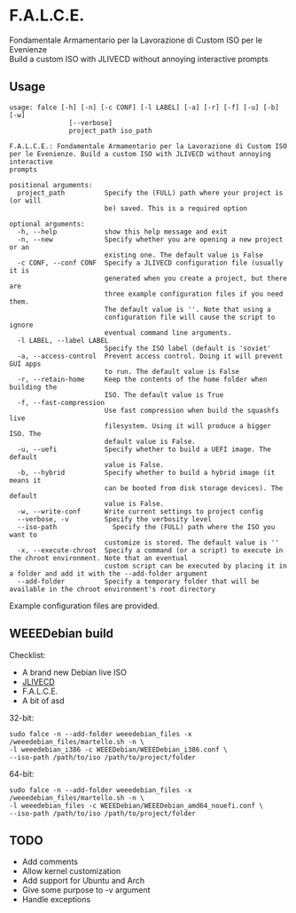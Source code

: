<h1>F.A.L.C.E.</h1>
Fondamentale Armamentario per la Lavorazione di Custom ISO per le Evenienze
<br>Build a custom ISO with JLIVECD without annoying interactive prompts

<h2>Usage</h2>

```
usage: falce [-h] [-n] [-c CONF] [-l LABEL] [-a] [-r] [-f] [-u] [-b] [-w]
               [--verbose]
               project_path iso_path

F.A.L.C.E.: Fondamentale Armamentario per la Lavorazione di Custom ISO per le Evenienze. Build a custom ISO with JLIVECD without annoying interactive
prompts

positional arguments:
  project_path          Specify the (FULL) path where your project is (or will
                        be) saved. This is a required option

optional arguments:
  -h, --help            show this help message and exit
  -n, --new             Specify whether you are opening a new project or an
                        existing one. The default value is False
  -c CONF, --conf CONF  Specify a JLIVECD configuration file (usually it is
                        generated when you create a project, but there are
                        three example configuration files if you need them.
                        The default value is ''. Note that using a
                        configuration file will cause the script to ignore
                        eventual command line arguments.
  -l LABEL, --label LABEL
                        Specify the ISO label (default is 'soviet'
  -a, --access-control  Prevent access control. Doing it will prevent GUI apps
                        to run. The default value is False
  -r, --retain-home     Keep the contents of the home folder when building the
                        ISO. The default value is True
  -f, --fast-compression
                        Use fast compression when build the squashfs live
                        filesystem. Using it will produce a bigger ISO. The
                        default value is False.
  -u, --uefi            Specify whether to build a UEFI image. The default
                        value is False.
  -b, --hybrid          Specify whether to build a hybrid image (it means it
                        can be booted from disk storage devices). The default
                        value is False.
  -w, --write-conf      Write current settings to project config
  --verbose, -v         Specify the verbosity level
  --iso-path              Specify the (FULL) path where the ISO you want to
                        customize is stored. The default value is ''
  -x, --execute-chroot  Specify a command (or a script) to execute in the chroot environment. Note that an eventual
                        custom script can be executed by placing it in a folder and add it with the --add-folder argument                
  --add-folder          Specify a temporary folder that will be available in the chroot environment's root directory
```

Example configuration files are provided.

<h2>WEEEDebian build</h2>

Checklist:

* A brand new Debian live ISO
* [JLIVECD]("https://github.com/neurobin/JLIVECD")
* F.A.L.C.E.
* A bit of asd

32-bit:
```
sudo falce -n --add-folder weeedebian_files -x /weeedebian_files/martello.sh -n \
-l weeedebian_i386 -c WEEEDebian/WEEEDebian_i386.conf \
--iso-path /path/to/iso /path/to/project/folder
```
64-bit:
```
sudo falce -n --add-folder weeedebian_files -x /weeedebian_files/martello.sh -n \
-l weeedebian_files -c WEEEDebian/WEEEDebian_amd64_nouefi.conf \
--iso-path /path/to/iso /path/to/project/folder
```
<h2>TODO</h2>

* Add comments
* Allow kernel customization
* Add support for Ubuntu and Arch
* Give some purpose to -v argument
* Handle exceptions
